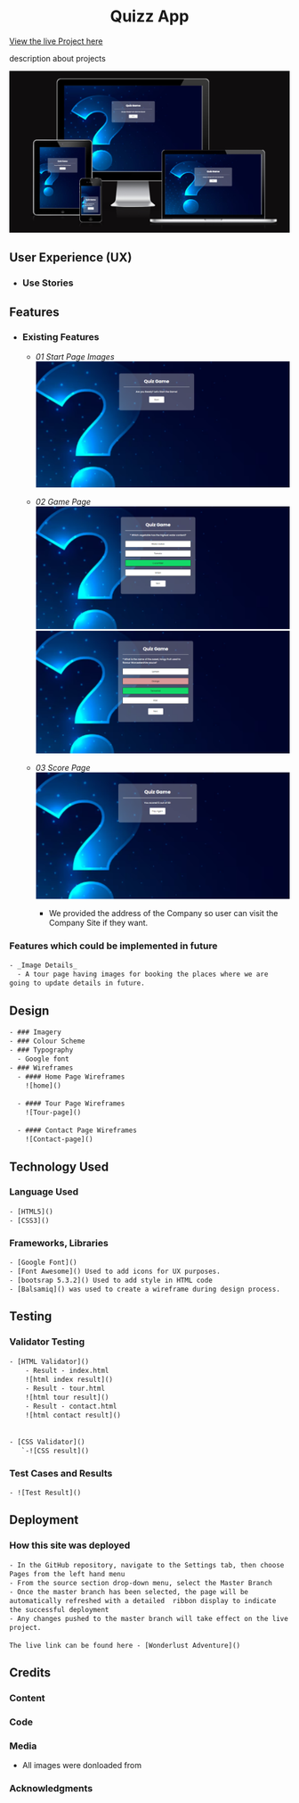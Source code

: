 <h1 align="center">Quizz App</h1>

[View the live Project here](https://jyotihambir-bc.github.io/Quiz-Game/)

description about projects

![Mockup](assets/documents/mockup/mockup.PNG)

## User Experience (UX)
  - ### Use Stories

## Features

  - ### Existing Features
   
    - _01 Start Page Images_
    ![startPage-images](assets/documents/game-pages-images/start-page-img.PNG)




    - _02 Game Page_
        ![Game-page](assets/documents/game-pages-images/game-page-img.PNG)
        ![Game-page](assets/documents/game-pages-images/game-page-img2.PNG)



    - _03 Score Page_
         ![Score-page](assets/documents/game-pages-images/score-page-img.PNG)
      - We provided the address of the Company so user can visit the Company Site if they want.
   

### Features which could be implemented in future
    - _Image Details_
      - A tour page having images for booking the places where we are going to update details in future.


 ## Design
    - ### Imagery
    - ### Colour Scheme
    - ### Typography
      - Google font
    - ### Wireframes
      - #### Home Page Wireframes
        ![home]()

      - #### Tour Page Wireframes
        ![Tour-page]()

      - #### Contact Page Wireframes
        ![Contact-page]()
  
  
## Technology Used

### Language Used
    - [HTML5]()
    - [CSS3]()

### Frameworks, Libraries
    - [Google Font]() 
    - [Font Awesome]() Used to add icons for UX purposes.
    - [bootsrap 5.3.2]() Used to add style in HTML code
    - [Balsamiq]() was used to create a wireframe during design process.
  
## Testing

### Validator Testing

    - [HTML Validator]()
        - Result - index.html
        ![html index result]()
        - Result - tour.html
        ![html tour result]()
        - Result - contact.html
        ![html contact result]()


    - [CSS Validator]()
       `-![CSS result]()

### Test Cases and Results
    - ![Test Result]()

## Deployment

### How this site was deployed

    - In the GitHub repository, navigate to the Settings tab, then choose Pages from the left hand menu 
    - From the source section drop-down menu, select the Master Branch
    - Once the master branch has been selected, the page will be automatically refreshed with a detailed  ribbon display to indicate the successful deployment
    - Any changes pushed to the master branch will take effect on the live project.

    The live link can be found here - [Wonderlust Adventure]()

## Credits

### Content
### Code
### Media
  - All images were donloaded from []()

### Acknowledgments

  